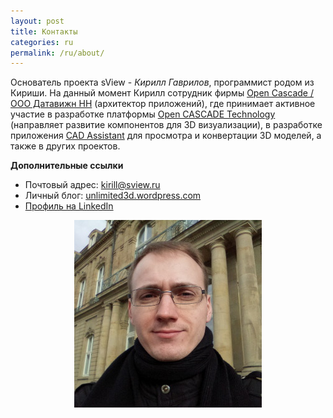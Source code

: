 ```yaml
---
layout: post
title: Контакты
categories: ru
permalink: /ru/about/
---
```


Основатель проекта sView - *Кирилл Гаврилов*, программист родом из Кириши.
На данный момент Кирилл сотрудник фирмы [Open Cascade / ООО Датавижн НН](https://opencascade.com) (архитектор приложений),
где принимает активное участие в разработке платформы [Open CASCADE Technology](https://dev.opencascade.org) (направляет развитие компонентов для 3D визуализации),
в разработке приложения [CAD Assistant](https://dev.opencascade.org/project/cad-assistant) для просмотра и конвертации 3D моделей,
а также в других проектов.

**Дополнительные ссылки**

* Почтовый адрес: <kirill@sview.ru>
* Личный блог: [unlimited3d.wordpress.com](https://unlimited3d.wordpress.com)
* [Профиль на LinkedIn](https://www.linkedin.com/in/kirill-gavrilov-b63696105)

<div align='center'><img src='/images/kirill.jpg' alt='Kirill Gavrilov Tartynskih' /></div>
